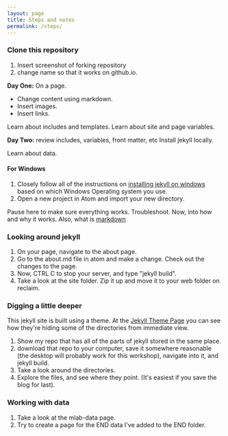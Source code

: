 ```yaml
---
layout: page
title: Steps and notes
permalink: /steps/
---
```


### Clone this repository
1. Insert screenshot of forking repository
2. change name so that it works on github.io.


**Day One:**
On a page.
 - Change content using markdown.
 - Insert images. 
 - Insert links.

Learn about includes and templates.
Learn about site and page variables. 


**Day Two:**
review includes, variables, front matter, etc
Install jekyll locally.

Learn about data. 





#### For Windows
1. Closely follow all of the instructions on [installing jekyll on windows](https://jekyllrb.com/docs/windows/) based on which Windows Operating system you use.
1. Open a new project in Atom and import your new directory.

Pause here to make sure everything works. Troubleshoot.
Now, into how and why it works. Also, what is [markdown](https://github.com/adam-p/markdown-here/wiki/Markdown-Cheatsheet)

### Looking around jekyll

1. On your page, navigate to the about page.
1. Go to the about.md file in atom and make a change. Check out the changes to the page.
1. Now, CTRL C to stop your server, and type "jekyll build".  
1. Take a look at the site folder. Zip it up and move it to your web folder on reclaim.

### Digging a little deeper

This jekyll site is built using a theme. At the [Jekyll Theme Page](https://jekyllrb.com/docs/themes/) you can see how they're hiding some of the directories from immediate view.
1. Show my repo that has all of the parts of jekyll stored in the same place.
1. download that repo to your computer, save it somewhere reasonable (the desktop will probably work for this workshop), navigate into it, and jekyll build.
1. Take a look around the directories.
1. Explore the files, and see where they point. (It's easiest if you save the blog for last).

### Working with data
1. Take a look at the mlab-data page.
1. Try to create a page for the END data I've added to the END folder. 
